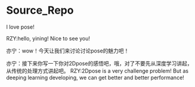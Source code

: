 # Source_Repo

I love pose!


RZY:hello, yining! Nice to see you!

亦宁：wow！今天让我们来讨论讨论pose的魅力吧！

亦宁：接下来你写一下你对2Dpose的感悟吧，哦，对了不要先从深度学习讲起，从传统的处理方式讲起吧。
RZY:2Dpose is a very challenge problem! But as deeping learning developing, we can get better and better performance!
